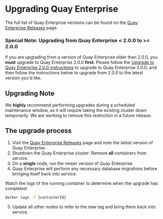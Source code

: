 # Upgrading Quay Enterprise

The full list of Quay Enterprise versions can be found on the [Quay Enterprise Releases][releases] page.

### Special Note: Upgrading from Quay Enterprise < 2.0.0 to >= 2.0.0

If you are upgrading from a version of Quay Enterprise older than 2.0.0, you **must** upgrade to Quay Enterprise 2.0.0 **first**. Please follow the [Upgrade to Quay Enterprise 2.0.0 instructions](quay-enterprise-2.md) to upgrade to Quay Enterprise 2.0.0, and then follow the instructions below to upgrade from 2.0.0 to the latest version you'd like.

## Upgrading Note

We **highly** recommend performing upgrades during a scheduled maintenance window, as it will require taking the existing cluster down temporarily. We are working to remove this restriction in a future release.

## The upgrade process

1. Visit the [Quay Enterprise Releases][releases] page and note the latest version of Quay Enterprise.
2. Shutdown the Quay Enterprise cluster: Remove **all** containers from service.
3. On a **single** node, run the newer version of Quay Enterprise.
4. Quay Enterprise will perform any necessary database migrations before bringing itself back into service.

Watch the logs of the running container to determine when the upgrade has completed:

```sh
docker logs -f {containerId}
```

5. Update all other nodes to refer to the new tag and bring them back into service.

[releases]: https://coreos.com/quay-enterprise/releases/
